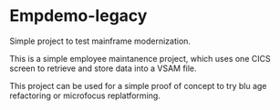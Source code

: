 # Empdemo-legacy
Simple project to test mainframe modernization.

This is a simple employee maintanence project, which uses one CICS screen to retrieve and store data into a VSAM file.

This project can be used for a simple proof of concept to try blu age refactoring or microfocus replatforming.
